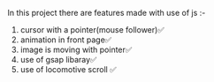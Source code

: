 In this project there are features made with use of js :-
1. cursor with a pointer(mouse follower)✅
2. animation in front page✅
3. image is moving with pointer✅
4. use of gsap libaray✅
5. use of locomotive scroll ✅

